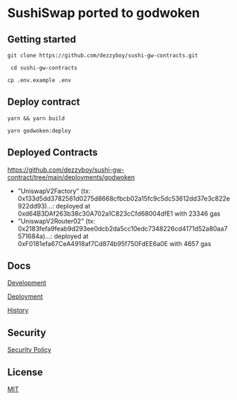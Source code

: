 # SushiSwap ported to godwoken

## Getting started

```
git clone https://github.com/dezzyboy/sushi-gw-contracts.git
```

```
 cd sushi-gw-contracts
```

```
cp .env.example .env
```

## Deploy contract

```
yarn && yarn build
```

```
yarn godwoken:deploy
```

## Deployed Contracts

<https://github.com/dezzyboy/sushi-gw-contract/tree/main/deployments/godwoken>

- "UniswapV2Factory" (tx: 0x133d5dd3782561d0275d8668cfbcb02a15fc9c5dc53612dd37e3c822e922dd93)...: deployed at 0xd64B3DAf263b38c30A702a1C823cCfd68004dfE1 with 23346 gas
- "UniswapV2Router02" (tx: 0x2183fefa9feab9d293ee0dcb2da5cc10edc7348226cd4171d52a80aa7571684a)...: deployed at 0xF0181efa67CeA4918af7Cd874b95f750FdEE6a0E with 4657 gas

## Docs

[Development](docs/DEVELOPMENT.md)

[Deployment](docs/DEPLOYMENT.md)

[History](docs/HISTORY.md)

## Security

[Security Policy](SECURITY.md)

## License

[MIT](LICENSE.txt)
